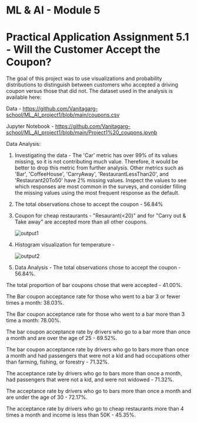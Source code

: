 # ML & AI - Module 5

# Practical Application Assignment 5.1 - Will the Customer Accept the Coupon?
The goal of this project was to use visualizations and probability distributions to distinguish between customers who accepted a driving coupon versus those that did not. The dataset used in the analysis is available here:

Data  -  https://github.com/Vanitagarg-school/ML_AI_project1/blob/main/coupons.csv

Jupyter Notebook - https://github.com/Vanitagarg-school/ML_AI_project1/blob/main/Project1%20_coupons.ipynb

Data Analysis:

1. Investigating the data -
The 'Car' metric has over 99% of its values missing, so it is not contributing much value. Therefore, it would be better to drop this metric from further analysis.
Other metrics such as 'Bar', 'CoffeeHouse', 'CarryAway', 'RestaurantLessThan20', and 'Restaurant20To50' have 2% missing values.
Inspect the values to see which responses are most common in the surveys, and consider filling the missing values using the most frequent response as the default.
2. The total observations chose to accept the coupon -  56.84%
3. Coupon for cheap restaurants - "Resaurant(<20)" and for "Carry out & Take away" are accepted more than all other coupons.
  
   ![output1](https://github.com/user-attachments/assets/93490c63-301c-412e-82e3-54d166e4a018)

4. Histogram visualization for temperature -
   
   ![output2](https://github.com/user-attachments/assets/2c160787-5ab9-4176-81e7-6cd5763a2c55)
5. Data Analysis - 
The total observations chose to accept the coupon -  56.84%.

The total proportion of bar coupons chose that were accepted - 41.00%.

The Bar coupon acceptance rate for those who went to a bar 3 or fewer times a month: 38.03%.

The Bar coupon acceptance rate for those who went to a bar more than 3 time a month: 78.00%.

The bar coupon acceptance rate by drivers  who go to a bar more than once a month and are over the age of 25 - 69.52%.

The bar coupon acceptance rate by drivers who go to bars more than once a month and had passengers that were not a kid and had occupations other than farming, fishing, or forestry - 71.32%.

The acceptance rate by drivers who go to bars more than once a month, had passengers that were not a kid, and were not widowed -  71.32%.

The acceptance rate by drivers who go to bars more than once a month and are under the age of 30 -  72.17%.

The acceptance rate by drivers who go to cheap restaurants more than 4 times a month and income is less than 50K -  45.35%.


